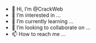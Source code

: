 - 👋 Hi, I’m @CrackWeb
- 👀 I’m interested in ...
- 🌱 I’m currently learning ...
- 💞️ I’m looking to collaborate on ...
- 📫 How to reach me ...

<!---
CrackWeb/CrackWeb is a ✨ special ✨ repository because its `README.md` (this file) appears on your GitHub profile.
You can click the Preview link to take a look at your changes.
--->
